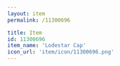 ```yaml
---
layout: item
permalink: /11300696

title: Item
id: 11300696
item_name: 'Lodestar Cap'
icon_url: 'item/icon/11300696.png'
---
```

